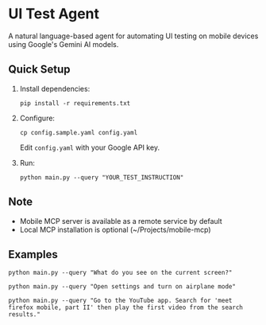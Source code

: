 # UI Test Agent

A natural language-based agent for automating UI testing on mobile devices using Google's Gemini AI models.

## Quick Setup

1. Install dependencies:
   ```
   pip install -r requirements.txt
   ```

2. Configure:
   ```
   cp config.sample.yaml config.yaml
   ```
   Edit `config.yaml` with your Google API key.

3. Run:
   ```
   python main.py --query "YOUR_TEST_INSTRUCTION"
   ```

## Note
- Mobile MCP server is available as a remote service by default
- Local MCP installation is optional (~/Projects/mobile-mcp)

## Examples
```
python main.py --query "What do you see on the current screen?"

python main.py --query "Open settings and turn on airplane mode"

python main.py --query "Go to the YouTube app. Search for 'meet firefox mobile, part II' then play the first video from the search results."
```